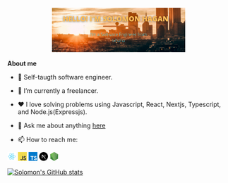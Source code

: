 <p align="center"><a href="https://achilles-dev.github.io/my-portfolio-website"><img width="60%" src="./assets/Solomon.png" />
</a></p>

**About me**

- 💼 Self-taugth software engineer.

- 🌱 I’m currently a freelancer.

- ❤️ I love solving problems using Javascript, React, Nextjs, Typescript, and Node.js(Expressjs).

- 💬 Ask me about anything [here](https://github.com/Achilles-Dev/Achilles-Dev/issues)

- 📫 How to reach me: 


<code><img height="20" src="https://raw.githubusercontent.com/github/explore/80688e429a7d4ef2fca1e82350fe8e3517d3494d/topics/react/react.png"></code>
<code><img height="20" src="https://raw.githubusercontent.com/github/explore/80688e429a7d4ef2fca1e82350fe8e3517d3494d/topics/javascript/javascript.png"></code>
<code><img height="20" src="https://raw.githubusercontent.com/github/explore/80688e429a7d4ef2fca1e82350fe8e3517d3494d/topics/typescript/typescript.png"></code>
<code><img height="20" src="https://raw.githubusercontent.com/vercel/vercel/master/packages/frameworks/logos/next.svg"></code>
<code><img height="20" src="https://raw.githubusercontent.com/github/explore/80688e429a7d4ef2fca1e82350fe8e3517d3494d/topics/nodejs/nodejs.png"></code>

[![Solomon's GitHub stats](https://github-readme-stats.vercel.app/api?username=Achilles-Dev)](https://github.com/Achilles-Dev/github-readme-stats)

<!--
**Achilles-Dev/Achilles-Dev** is a ✨ _special_ ✨ repository because its `README.md` (this file) appears on your GitHub profile.

Here are some ideas to get you started:

- 🔭 I’m currently working on ...
- 🌱 I’m currently learning ...
- 👯 I’m looking to collaborate on ...
- 🤔 I’m looking for help with ...
- 💬 Ask me about ...
- 📫 How to reach me: ...
- 😄 Pronouns: ...
- ⚡ Fun fact: ...
-->
